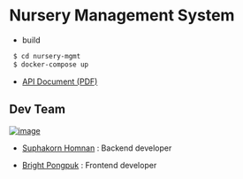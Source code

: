 # Nursery Management System

- build 

```sh
 $ cd nursery-mgmt
 $ docker-compose up 
```

- [API Document (PDF)](docs/nursery-api-docs.pdf)

## Dev Team
[![image](https://scontent-kut2-1.xx.fbcdn.net/v/t1.0-9/166556402_10105746855537237_6550198972183234320_o.jpg?_nc_cat=110&ccb=1-3&_nc_sid=730e14&_nc_eui2=AeGg7KnKigUR3Fz2PWeWc3XmyWVjlpy4LHvJZWOWnLgsewBUj8hPvVUGx1GDNgX8hAQv3261QWyoVXWh1irz6kQ7&_nc_ohc=XO70c5-KpscAX-lx2ah&_nc_ht=scontent-kut2-1.xx&oh=ddb25ff62ba5346f4ecba685e67eb114&oe=6088D278)]()
- [Suphakorn Homnan](https://github.com/SuphakornHomnan) : Backend developer


- [Bright Pongpuk](https://github.com/pongpuk) :
Frontend developer